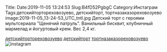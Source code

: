 Title:
Date:2019-11-05 13:24:53
Slug:B4fD52PgbgC
Category:Инстаграм
Tags:детскийтортореховозуево, детскийторт, тортназаказореховозуево
image:2019-11-05_13-24-53_UTC_tntl.jpg
Детский торт с героями мультсериала "Щенячий патруль".
Ванильный бисквит,  клубничный мармелад и йогуртовый крем.
Вес 2,4 кг.

[детскийтортореховозуево]({tag}детскийтортореховозуево) [детскийторт]({tag}детскийторт) [тортназаказореховозуево]({tag}тортназаказореховозуево)
![instagram]({attach}images/2019-11-05_13-24-53_UTC.jpg)
